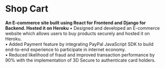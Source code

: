 # Shop Cart

**An E-commerce site built using React for Frontend and Django for Backend. Hosted it on Heroku**
 •	Designed and developed an E-commerce website which allows users to buy products securely and hosted it on Heroku. </br>
 •	Added Payment feature by integrating PayPal JavaScript SDK to build end-to-end experience to participate in internet economy. </br>
 •	Reduced likelihood of fraud and improved transaction performance by 90% with the implementation of 3D Secure to authenticate card holders. </br>
